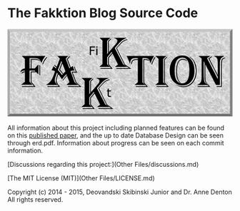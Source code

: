 # The Fakktion Blog Source Code

![](/FakktionLogo.png)

All information about this project including planned features can be found on this [published paper](http://www.micsymposium.org/mics2015/ProceedingsMICS_2015/Skibinski_3C1_31.pdf), and the up to date Database Design can be seen through erd.pdf. Information about progress can be seen on each commit information.


[Discussions regarding this project:](Other Files/discussions.md)

[The MIT License (MIT)](Other Files/LICENSE.md)

Copyright (c) 2014 - 2015, Deovandski Skibinski Junior and Dr. Anne Denton
All rights reserved.
